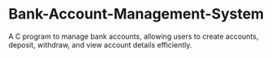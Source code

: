 # Bank-Account-Management-System
A C program to manage bank accounts, allowing users to create accounts, deposit, withdraw, and view account details efficiently.

